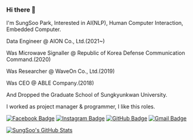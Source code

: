### Hi there 👋

I'm SungSoo Park, Interested in AI(NLP), Human Computer Interaction, Embedded Computer.

Data Engineer @ AION Co., Ltd.(2021~)

Was Microwave Signaller @ Republic of Korea Defense Communication Command.(2020)

Was Researcher @ WaveOn Co., Ltd.(2019)

Was CEO @ ABLE Company.(2018)

And Dropped the Graduate School of Sungkyunkwan University.

I worked as project manager & programmer, I like this roles.

[![Facebook Badge](https://img.shields.io/badge/-Facebook-3b5998?style=flat-square&logo=facebook&logoColor=white&link=https://www.facebook.com/MayTryArk/)](https://www.facebook.com/sungsuu.park/)
[![Instagram Badge](https://img.shields.io/badge/-Instagram-8a3ab9?style=flat-square&logo=Instagram&logoColor=white&link=http://instagram.com/bae.jiun)](https://www.instagram.com/kr_toto/?hl=ko)
[![GitHub Badge](https://img.shields.io/badge/-GitHub-333?style=flat-square&logo=GitHub&logoColor=white&link=https://www.github.com/Moerai)](https://www.github.com/Moerai)
[![Gmail Badge](https://img.shields.io/badge/-Gmail-B23121?style=flat-square&logo=Gmail&logoColor=white&link=mailto:utilForever@gmail.com)](mailto:friendnt@g.skku.edu)

[![SungSoo's GitHub Stats](https://github-readme-stats.vercel.app/api?username=Moerai)](https://github.com/Moerai/Moerai)
